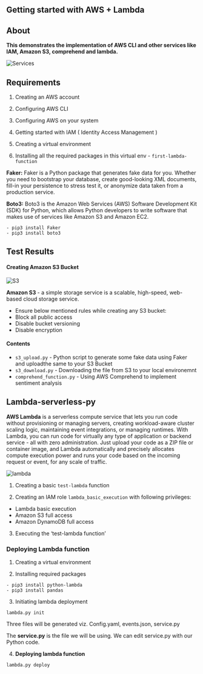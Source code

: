 ## Getting started with AWS + Lambda

## About

**This demonstrates the implementation of AWS CLI and other services like IAM, Amazon S3, comprehend and lambda.**


![Services](https://user-images.githubusercontent.com/59594174/109194273-405b6380-7767-11eb-9d3b-2205df0addf6.png)


## Requirements

1. Creating an AWS account

2. Configuring AWS CLI

3. Configuring AWS on your system

4. Getting started with IAM ( Identity Access Management )

5. Creating a virtual environment

6. Installing all the required packages in this virtual env - `first-lambda-function`

**Faker:**  Faker is a Python package that generates fake data for you. Whether you need to bootstrap your database, create good-looking XML documents, fill-in your persistence to stress test it, or anonymize data taken from a production service.

**Boto3:** Boto3 is the Amazon Web Services (AWS) Software Development Kit (SDK) for Python, which allows Python developers to write software that makes use of services like Amazon S3 and Amazon EC2.

```
- pip3 install Faker
- pip3 install boto3
```

## Test Results

#### Creating Amazon S3 Bucket

![S3](https://user-images.githubusercontent.com/59594174/109194316-494c3500-7767-11eb-81d0-f89879293d2b.png)


**Amazon S3** - a simple storage service is a scalable, high-speed, web-based cloud storage service. 


- Ensure below mentioned rules while creating any S3 bucket:
- Block all public access
- Disable bucket versioning
- Disable encryption


#### Contents

- `s3_upload.py` - Python script to generate some fake data using Faker and uploadthe same to your S3 Bucket 
- `s3_download.py` - Downloading the file from S3 to your local environemnt 
- `comprehend_function.py` - Using AWS Comprehend to implement sentiment analysis


## Lambda-serverless-py

**AWS Lambda** is a serverless compute service that lets you run code without provisioning or managing servers, creating workload-aware cluster scaling logic, maintaining event integrations, or managing runtimes. With Lambda, you can run code for virtually any type of application or backend service - all with zero administration. Just upload your code as a ZIP file or container image, and Lambda automatically and precisely allocates compute execution power and runs your code based on the incoming request or event, for any scale of traffic.


![lambda](https://user-images.githubusercontent.com/59594174/109194337-4fdaac80-7767-11eb-8598-060c8dd09af3.png)


1. Creating a basic `test-lambda` function

2. Creating an IAM role `lambda_basic_execution` with following privileges:

- Lambda basic execution
- Amazon S3 full access
- Amazon DynamoDB full access

3. Executing the ‘test-lambda function’

### Deploying Lambda function

1. Creating a virtual environment

2. Installing required packages

```
- pip3 install python-lambda
- pip3 install pandas

```

3. Initiating lambda deployment

`lambda.py init`

Three files will be generated viz. Config.yaml, events.json, service.py

The **service.py** is the file we will be using. We can edit service.py with our Python code.

4. **Deploying lambda function**

`lambda.py deploy`






